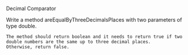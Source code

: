 Decimal Comparator

Write a method areEqualByThreeDecimalsPlaces with two parameters of type double.

    The method should return boolean and it needs to return true if two double numbers are the same up to three decimal places.
    Otherwise, return false.
